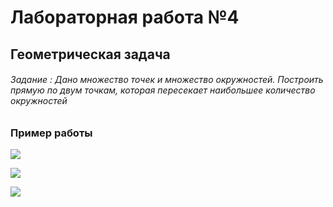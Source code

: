 # Лабораторная работа №4
## Геометрическая задача

###### Задание : Дано множество точек и множество окружностей. Построить прямую по двум точкам, которая пересекает наибольшее количество окружностей

### __Пример работы__


![](https://github.com/amunra2/python-bmstu-iu7/raw/main/sem2/lab_04/examples/png_1.png)

![](https://github.com/amunra2/python-bmstu-iu7/raw/main/sem2/lab_04/examples/png_2.png)

![](https://github.com/amunra2/python-bmstu-iu7/raw/main/sem2/lab_04/examples/png_3.png)



